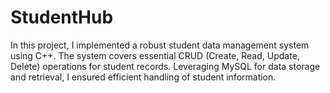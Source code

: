 # StudentHub
In this project, I implemented a robust student data management system using C++. The system covers essential CRUD (Create, Read, Update, Delete) operations for student records. Leveraging MySQL for data storage and retrieval, I ensured efficient handling of student information. 
